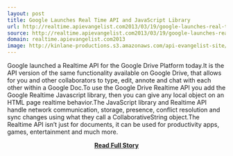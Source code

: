 ```yaml
---
layout: post
title: Google Launches Real Time API and JavaScript Library
url: http://realtime.apievangelist.com2013/03/19/google-launches-real-time-api-and-javascript-library/
source: http://realtime.apievangelist.com2013/03/19/google-launches-real-time-api-and-javascript-library/
domain: realtime.apievangelist.com2013
image: http://kinlane-productions.s3.amazonaws.com/api-evangelist-site/blog/google-real-time-api-playground.png
---
```


<p>Google launched a Realtime API for the Google Drive Platform today.It is the API version of the same functionality available on Google Drive, that allows for you and other collaborators to type, edit, annote and chat with each other within a Google Doc.To use the Google Drive Realtime API you add the Google Realtime Javascript library, then you can give any local object on an HTML page realtime behavior.The JavaScript library and Realtime API handle network communication, storage, presence, conflict resolution and sync changes using what they call a CollaborativeString object.The Realtime API isn’t just for documents, it can be used for productivity apps, games, entertainment and much more.</p>
<center><p><a href="http://realtime.apievangelist.com2013/03/19/google-launches-real-time-api-and-javascript-library/" style='padding:25px; font-sze:18px; font-weight: bold;'>Read Full Story</a></p></center>
